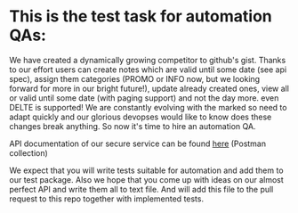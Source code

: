 # This is the test task for automation QAs:

We have created a dynamically growing competitor to github's gist.
Thanks to our effort users can create notes which are valid until some date (see api spec), assign them categories (PROMO or INFO now, but we looking forward for more in our bright future!),
update already created ones, view all or valid until some date (with paging support) and not the day more. even DELTE is supported! 
We are constantly evolving with the marked so need to adapt quickly and our glorious devopses would like to know does these
changes break anything. So now it's time to hire an automation QA.


API documentation of our secure service can be found [here](https://www.getpostman.com/collections/726828d7c5308e3f7a31)
(Postman collection)


We expect that you will write tests suitable for automation and add them to our test package. Also we hope that you come 
up with ideas on our almost perfect API and write them all to text file. And will add this file to the pull request to this repo together 
with implemented tests. 